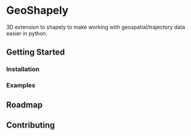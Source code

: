 # GeoShapely
3D extension to shapely to make working with geospatial/trajectory data easier in python.

## Getting Started

### Installation

### Examples

## Roadmap

## Contributing

